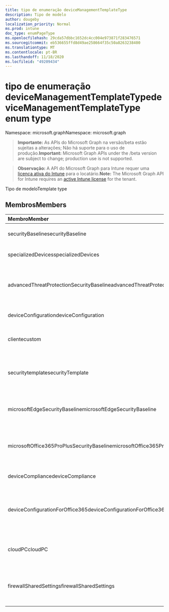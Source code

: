 ```yaml
---
title: tipo de enumeração deviceManagementTemplateType
description: Tipo de modelo
author: dougeby
localization_priority: Normal
ms.prod: intune
doc_type: enumPageType
ms.openlocfilehash: 29cda57dbbc1652dc4cc004e973871f283476571
ms.sourcegitcommit: eb536655ffd8d49ae258664f35c50a8263238400
ms.translationtype: MT
ms.contentlocale: pt-BR
ms.lasthandoff: 11/18/2020
ms.locfileid: "49209434"
---
```

# <a name="devicemanagementtemplatetype-enum-type"></a><span data-ttu-id="0dda2-103">tipo de enumeração deviceManagementTemplateType</span><span class="sxs-lookup"><span data-stu-id="0dda2-103">deviceManagementTemplateType enum type</span></span>

<span data-ttu-id="0dda2-104">Namespace: microsoft.graph</span><span class="sxs-lookup"><span data-stu-id="0dda2-104">Namespace: microsoft.graph</span></span>

> <span data-ttu-id="0dda2-105">**Importante:** As APIs do Microsoft Graph na versão/beta estão sujeitas a alterações; Não há suporte para o uso de produção.</span><span class="sxs-lookup"><span data-stu-id="0dda2-105">**Important:** Microsoft Graph APIs under the /beta version are subject to change; production use is not supported.</span></span>

> <span data-ttu-id="0dda2-106">**Observação:** A API do Microsoft Graph para Intune requer uma [licença ativa do Intune](https://go.microsoft.com/fwlink/?linkid=839381) para o locatário.</span><span class="sxs-lookup"><span data-stu-id="0dda2-106">**Note:** The Microsoft Graph API for Intune requires an [active Intune license](https://go.microsoft.com/fwlink/?linkid=839381) for the tenant.</span></span>

<span data-ttu-id="0dda2-107">Tipo de modelo</span><span class="sxs-lookup"><span data-stu-id="0dda2-107">Template type</span></span>

## <a name="members"></a><span data-ttu-id="0dda2-108">Membros</span><span class="sxs-lookup"><span data-stu-id="0dda2-108">Members</span></span>
|<span data-ttu-id="0dda2-109">Membro</span><span class="sxs-lookup"><span data-stu-id="0dda2-109">Member</span></span>|<span data-ttu-id="0dda2-110">Valor</span><span class="sxs-lookup"><span data-stu-id="0dda2-110">Value</span></span>|<span data-ttu-id="0dda2-111">Descrição</span><span class="sxs-lookup"><span data-stu-id="0dda2-111">Description</span></span>|
|:---|:---|:---|
|<span data-ttu-id="0dda2-112">securityBaseline</span><span class="sxs-lookup"><span data-stu-id="0dda2-112">securityBaseline</span></span>|<span data-ttu-id="0dda2-113">,0</span><span class="sxs-lookup"><span data-stu-id="0dda2-113">0</span></span>|<span data-ttu-id="0dda2-114">Modelo de linha da base de segurança</span><span class="sxs-lookup"><span data-stu-id="0dda2-114">Security baseline template</span></span>|
|<span data-ttu-id="0dda2-115">specializedDevices</span><span class="sxs-lookup"><span data-stu-id="0dda2-115">specializedDevices</span></span>|<span data-ttu-id="0dda2-116">1</span><span class="sxs-lookup"><span data-stu-id="0dda2-116">1</span></span>|<span data-ttu-id="0dda2-117">Modelo de dispositivos especializados</span><span class="sxs-lookup"><span data-stu-id="0dda2-117">Specialized devices template</span></span>|
|<span data-ttu-id="0dda2-118">advancedThreatProtectionSecurityBaseline</span><span class="sxs-lookup"><span data-stu-id="0dda2-118">advancedThreatProtectionSecurityBaseline</span></span>|<span data-ttu-id="0dda2-119">duas</span><span class="sxs-lookup"><span data-stu-id="0dda2-119">2</span></span>|<span data-ttu-id="0dda2-120">Modelo de linha de base de segurança avançada de proteção contra ameaças</span><span class="sxs-lookup"><span data-stu-id="0dda2-120">Advanced Threat Protection security baseline template</span></span>|
|<span data-ttu-id="0dda2-121">deviceConfiguration</span><span class="sxs-lookup"><span data-stu-id="0dda2-121">deviceConfiguration</span></span>|<span data-ttu-id="0dda2-122">3D</span><span class="sxs-lookup"><span data-stu-id="0dda2-122">3</span></span>|<span data-ttu-id="0dda2-123">Modelo de configuração de dispositivo</span><span class="sxs-lookup"><span data-stu-id="0dda2-123">Device configuration template</span></span>|
|<span data-ttu-id="0dda2-124">cliente</span><span class="sxs-lookup"><span data-stu-id="0dda2-124">custom</span></span>|<span data-ttu-id="0dda2-125">4 </span><span class="sxs-lookup"><span data-stu-id="0dda2-125">4</span></span>|<span data-ttu-id="0dda2-126">Modelo personalizado de administração personalizada</span><span class="sxs-lookup"><span data-stu-id="0dda2-126">Custom admin defined template</span></span>|
|<span data-ttu-id="0dda2-127">securitytemplate</span><span class="sxs-lookup"><span data-stu-id="0dda2-127">securityTemplate</span></span>|<span data-ttu-id="0dda2-128">5 </span><span class="sxs-lookup"><span data-stu-id="0dda2-128">5</span></span>|<span data-ttu-id="0dda2-129">Modelos contendo configurações específicas voltadas para segurança</span><span class="sxs-lookup"><span data-stu-id="0dda2-129">Templates containing specific security focused settings</span></span>|
|<span data-ttu-id="0dda2-130">microsoftEdgeSecurityBaseline</span><span class="sxs-lookup"><span data-stu-id="0dda2-130">microsoftEdgeSecurityBaseline</span></span>|<span data-ttu-id="0dda2-131">6 </span><span class="sxs-lookup"><span data-stu-id="0dda2-131">6</span></span>|<span data-ttu-id="0dda2-132">Modelo de linha de base de segurança do Microsoft Edge</span><span class="sxs-lookup"><span data-stu-id="0dda2-132">Microsoft Edge security baseline template</span></span>|
|<span data-ttu-id="0dda2-133">microsoftOffice365ProPlusSecurityBaseline</span><span class="sxs-lookup"><span data-stu-id="0dda2-133">microsoftOffice365ProPlusSecurityBaseline</span></span>|<span data-ttu-id="0dda2-134">7 </span><span class="sxs-lookup"><span data-stu-id="0dda2-134">7</span></span>|<span data-ttu-id="0dda2-135">Modelo de linha de base de segurança do Microsoft Office 365 ProPlus</span><span class="sxs-lookup"><span data-stu-id="0dda2-135">Microsoft Office 365 ProPlus security baseline template</span></span>|
|<span data-ttu-id="0dda2-136">deviceCompliance</span><span class="sxs-lookup"><span data-stu-id="0dda2-136">deviceCompliance</span></span>|<span data-ttu-id="0dda2-137">8 </span><span class="sxs-lookup"><span data-stu-id="0dda2-137">8</span></span>|<span data-ttu-id="0dda2-138">Modelo de conformidade do dispositivo</span><span class="sxs-lookup"><span data-stu-id="0dda2-138">Device compliance template</span></span>|
|<span data-ttu-id="0dda2-139">deviceConfigurationForOffice365</span><span class="sxs-lookup"><span data-stu-id="0dda2-139">deviceConfigurationForOffice365</span></span>|<span data-ttu-id="0dda2-140">9 </span><span class="sxs-lookup"><span data-stu-id="0dda2-140">9</span></span>|<span data-ttu-id="0dda2-141">Configuração de dispositivo para configurações do Microsoft Office 365</span><span class="sxs-lookup"><span data-stu-id="0dda2-141">Device Configuration for Microsoft Office 365 settings</span></span>|
|<span data-ttu-id="0dda2-142">cloudPC</span><span class="sxs-lookup"><span data-stu-id="0dda2-142">cloudPC</span></span>|<span data-ttu-id="0dda2-143">10 </span><span class="sxs-lookup"><span data-stu-id="0dda2-143">10</span></span>|<span data-ttu-id="0dda2-144">Modelo de linha de base de segurança do computador Cloud</span><span class="sxs-lookup"><span data-stu-id="0dda2-144">Cloud PC security baseline template</span></span>|
|<span data-ttu-id="0dda2-145">firewallSharedSettings</span><span class="sxs-lookup"><span data-stu-id="0dda2-145">firewallSharedSettings</span></span>|<span data-ttu-id="0dda2-146">11 </span><span class="sxs-lookup"><span data-stu-id="0dda2-146">11</span></span>|<span data-ttu-id="0dda2-147">Modelos de objeto compartilhado de firewall para configurações de referência</span><span class="sxs-lookup"><span data-stu-id="0dda2-147">Firewall Shared Object templates for reference settings</span></span>|




